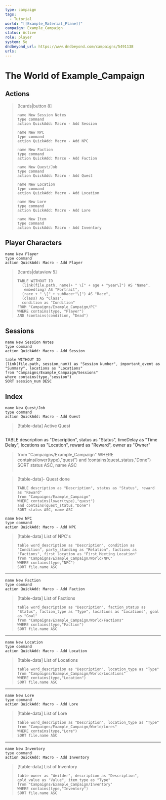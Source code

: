 ```yaml
---
type: campaign
tags:
  - Tutorial
world: "[[Example_Material_Plane]]"
campaign: Example_Campaign
status: Active
role: player
system: 5e
dndbeyond_url: https://www.dndbeyond.com/campaigns/5491138
urls:
---
```

# The World of Example_Campaign
## Actions
>[!cards|button 8]
>```button
> name New Session Notes
> type command
> action QuickAdd: Macro - Add Session
> ```
> ```button
> name New NPC
> type command
> action QuickAdd: Macro - Add NPC
> ```
> ```button
> name New Faction
> type command
> action QuickAdd: Marco - Add Faction
> ```
>```button
> name New Quest/Job
> type command
> action QuickAdd: Macro - Add Quest
> ```
>```button
> name New Location
> type command
> action QuickAdd: Macro - Add Location
> ```
> ```button
> name New Lore
> type command
> action QuickAdd: Macro - Add Lore
> ```
> ```button
> name New Item
> type command
> action QuickAdd: Macro - Add Inventory
> ```

## Player Characters
```button
name New Player
type command
action QuickAdd: Macro - Add Player
```

> [!cards|dataview 5]
> ```dataview
> TABLE WITHOUT ID
>	(link(file.path, name)+ " \[" + age + "year\]") AS "Name",
>	 embed(img) AS "Portrait",
>	(race + " \[" + subRace+"\]") AS "Race",
>	(class) AS "Class",
>	condition as "Condition"
> FROM "Campaigns/Example_Campaign/PC"
> WHERE contains(type, "Player") 
>AND !contains(condition, "Dead")
> ```
## Sessions

```button
name New Session Notes
type command
action QuickAdd: Macro - Add Session
```

```dataview
table WITHOUT ID
(link(file.path, session_num)) as "Session Number", important_event as "Summary", locations as "Locations"
from "Campaigns/Example_Campaign/Sessions"
where contains(type,"session")
SORT session_num DESC
```

## Index
```button
name New Quest/Job
type command
action QuickAdd: Macro - Add Quest
```
> [!table-data] Active Quest
>```dataview
TABLE description as "Description", status as "Status", timeDelay as "Time Delay", locations as "Location", reward as "Reward", owner as "Owner"
> from "Campaigns/Example_Campaign"
> WHERE contains(lower(type),"quest")
> and !contains(quest_status,"Done")
> SORT status ASC, name ASC
> ```

> [!table-data]- Quest done
>```dataview
> TABLE description as "Description", status as "Status", reward as "Reward"
> from "Campaigns/Example_Campaign"
> WHERE contains(lower(type),"quest")
> and contains(quest_status,"Done")
> SORT status ASC, name ASC
> ```

 ```button
name New NPC
type command
action QuickAdd: Macro - Add NPC
 ```
 
> [!table-data] List of NPC's
>```dataview
> table word_description as "Description", condition as "Condition", party_standing as "Relation", factions as "Factions", first_location as "First Meeting Location"
> from "Campaigns/Example_Campaign/World/NPC"
> WHERE contains(type,"NPC") 
> SORT file.name ASC
> ```

---

 ```button
name New Faction
type command
action QuickAdd: Marco - Add Faction
 ```

> [!table-data] List of Factions
>```dataview
> table word_description as "Description", faction_status as "Status", faction_type as "Type", locations as "Locations", goal as "Goal"
> from "Campaigns/Example_Campaign/World/Factions"
> WHERE contains(type,"Faction") 
> SORT file.name ASC
> ```

---

```button
name New Location
type command
action QuickAdd: Macro - Add Location
 ```

> [!table-data] List of Locations
>```dataview
> table word_description as "Description", location_type as "Type"
> from "Campaigns/Example_Campaign/World/Locations"
> WHERE contains(type,"Location") 
> SORT file.name ASC
> ```

---

```button
name New Lore
type command
action QuickAdd: Macro - Add Lore
 ```

> [!table-data] List of Lore
>```dataview
> table word_description as "Description", location_type as "Type"
> from "Campaigns/Example_Campaign/World/Lores"
> WHERE contains(type,"Lore") 
> SORT file.name ASC
> ```

---

```button
name New Inventory
type command
action QuickAdd: Macro - Add Inventory
 ```

> [!table-data] List of Inventory
>```dataview
> table owner as "Weilder", description as "Description", gold_value as "Value", item_type as "Type"
> from "Campaigns/Example_Campaign/Inventory"
> WHERE contains(type,"Inventory") 
> SORT file.name ASC
> ```

